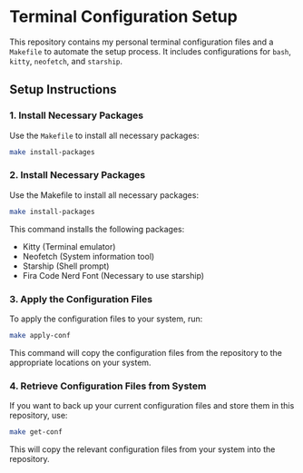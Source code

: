 # Terminal Configuration Setup

This repository contains my personal terminal configuration files and a `Makefile` to automate the setup process. It includes configurations for `bash`, `kitty`, `neofetch`, and `starship`.


## Setup Instructions

### 1. Install Necessary Packages

Use the `Makefile` to install all necessary packages:

```bash
make install-packages
```
### 2. Install Necessary Packages

Use the Makefile to install all necessary packages:

```bash
make install-packages
```

This command installs the following packages:

* Kitty (Terminal emulator)
* Neofetch (System information tool)
* Starship (Shell prompt)
* Fira Code Nerd Font (Necessary to use starship)

### 3. Apply the Configuration Files

To apply the configuration files to your system, run:

```bash
make apply-conf
```

This command will copy the configuration files from the repository to the appropriate locations on your system.
### 4. Retrieve Configuration Files from System

If you want to back up your current configuration files and store them in this repository, use:

```bash
make get-conf
```

This will copy the relevant configuration files from your system into the repository.
